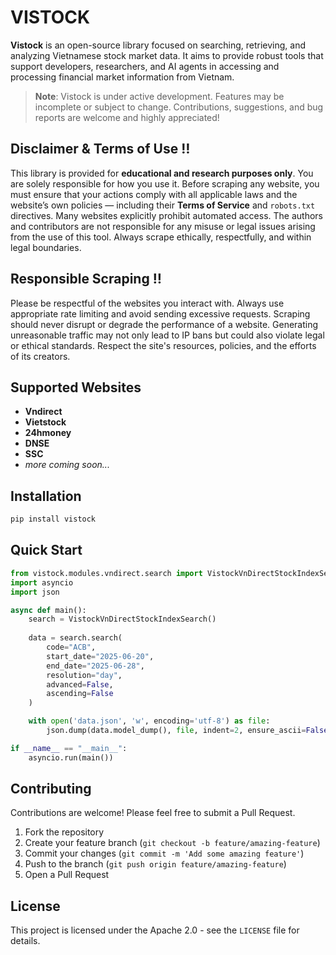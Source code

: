 # VISTOCK

**Vistock** is an open-source library focused on searching, retrieving, and analyzing Vietnamese stock market data. It aims to provide robust tools that support developers, researchers, and AI agents in accessing and processing financial market information from Vietnam.

> **Note**: Vistock is under active development. Features may be incomplete or subject to change. Contributions, suggestions, and bug reports are welcome and highly appreciated!

## Disclaimer & Terms of Use ‼️

This library is provided for **educational and research purposes only**. You are solely responsible for how you use it. Before scraping any website, you must ensure that your actions comply with all applicable laws and the website’s own policies — including their **Terms of Service** and `robots.txt` directives. Many websites explicitly prohibit automated access. The authors and contributors are not responsible for any misuse or legal issues arising from the use of this tool. Always scrape ethically, respectfully, and within legal boundaries.

## Responsible Scraping ‼️

Please be respectful of the websites you interact with. Always use appropriate rate limiting and avoid sending excessive requests. Scraping should never disrupt or degrade the performance of a website. Generating unreasonable traffic may not only lead to IP bans but could also violate legal or ethical standards. Respect the site's resources, policies, and the efforts of its creators.

## Supported Websites

- **Vndirect**
- **Vietstock**
- **24hmoney**
- **DNSE**
- **SSC**
- *more coming soon...*

## Installation

```bash
pip install vistock
```

## Quick Start
```python
from vistock.modules.vndirect.search import VistockVnDirectStockIndexSearch
import asyncio
import json

async def main():
    search = VistockVnDirectStockIndexSearch()
    
    data = search.search(
        code="ACB",
        start_date="2025-06-20",
        end_date="2025-06-28",
        resolution="day",
        advanced=False,
        ascending=False
    )

    with open('data.json', 'w', encoding='utf-8') as file:
        json.dump(data.model_dump(), file, indent=2, ensure_ascii=False)

if __name__ == "__main__":
    asyncio.run(main())
```

## Contributing

Contributions are welcome! Please feel free to submit a Pull Request.

1. Fork the repository
2. Create your feature branch (`git checkout -b feature/amazing-feature`)
3. Commit your changes (`git commit -m 'Add some amazing feature'`)
4. Push to the branch (`git push origin feature/amazing-feature`)
5. Open a Pull Request

## License

This project is licensed under the Apache 2.0 - see the `LICENSE` file for details.

